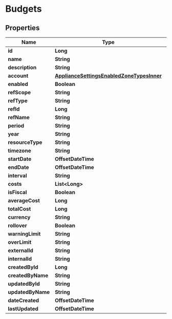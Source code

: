 

# Budgets


## Properties

| Name | Type | Description | Notes |
|------------ | ------------- | ------------- | -------------|
|**id** | **Long** |  |  [optional] |
|**name** | **String** |  |  [optional] |
|**description** | **String** |  |  [optional] |
|**account** | [**ApplianceSettingsEnabledZoneTypesInner**](ApplianceSettingsEnabledZoneTypesInner.md) |  |  [optional] |
|**enabled** | **Boolean** |  |  [optional] |
|**refScope** | **String** |  |  [optional] |
|**refType** | **String** |  |  [optional] |
|**refId** | **Long** |  |  [optional] |
|**refName** | **String** |  |  [optional] |
|**period** | **String** |  |  [optional] |
|**year** | **String** |  |  [optional] |
|**resourceType** | **String** |  |  [optional] |
|**timezone** | **String** |  |  [optional] |
|**startDate** | **OffsetDateTime** |  |  [optional] |
|**endDate** | **OffsetDateTime** |  |  [optional] |
|**interval** | **String** |  |  [optional] |
|**costs** | **List&lt;Long&gt;** |  |  [optional] |
|**isFiscal** | **Boolean** |  |  [optional] |
|**averageCost** | **Long** |  |  [optional] |
|**totalCost** | **Long** |  |  [optional] |
|**currency** | **String** |  |  [optional] |
|**rollover** | **Boolean** |  |  [optional] |
|**warningLimit** | **String** |  |  [optional] |
|**overLimit** | **String** |  |  [optional] |
|**externalId** | **String** |  |  [optional] |
|**internalId** | **String** |  |  [optional] |
|**createdById** | **Long** |  |  [optional] |
|**createdByName** | **String** |  |  [optional] |
|**updatedById** | **String** |  |  [optional] |
|**updatedByName** | **String** |  |  [optional] |
|**dateCreated** | **OffsetDateTime** |  |  [optional] |
|**lastUpdated** | **OffsetDateTime** |  |  [optional] |



